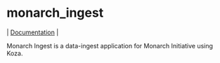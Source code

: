# monarch_ingest

| [Documentation](https://monarch-initiative.github.io/monarch-ingest/) |

Monarch Ingest is a data-ingest application for Monarch Initiative using Koza. 
